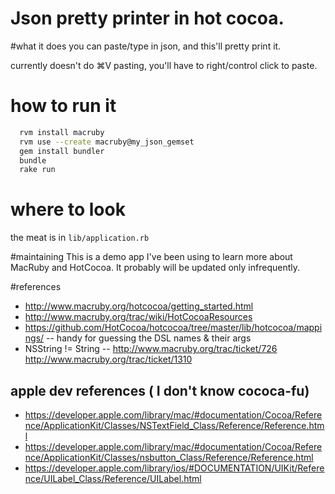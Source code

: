 Json pretty printer in hot cocoa.
====================

#what it does
you can paste/type in json, and this'll pretty print it.

currently doesn't do ⌘V pasting, you'll have to right/control click to paste.

# how to run it

```bash
  rvm install macruby
  rvm use --create macruby@my_json_gemset
  gem install bundler
  bundle
  rake run
```
# where to look

the meat is in `lib/application.rb`

#maintaining
This is a demo app I've been using to learn more about MacRuby and HotCocoa. It probably will be updated only infrequently.

#references
* http://www.macruby.org/hotcocoa/getting_started.html
* http://www.macruby.org/trac/wiki/HotCocoaResources
* https://github.com/HotCocoa/hotcocoa/tree/master/lib/hotcocoa/mappings/ -- handy for guessing the DSL names & their args
* NSString != String -- http://www.macruby.org/trac/ticket/726 http://www.macruby.org/trac/ticket/1310
## apple dev references ( I don't know cococa-fu)
* https://developer.apple.com/library/mac/#documentation/Cocoa/Reference/ApplicationKit/Classes/NSTextField_Class/Reference/Reference.html
* https://developer.apple.com/library/mac/#documentation/Cocoa/Reference/ApplicationKit/Classes/nsbutton_Class/Reference/Reference.html
* https://developer.apple.com/library/ios/#DOCUMENTATION/UIKit/Reference/UILabel_Class/Reference/UILabel.html

